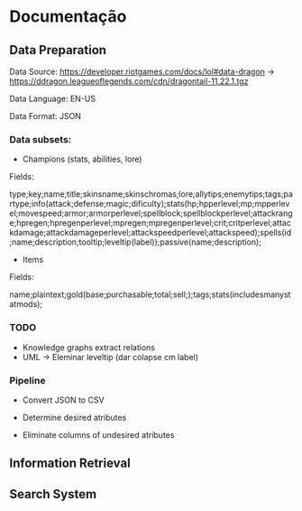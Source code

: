 # Documentação

## Data Preparation

Data Source:  https://developer.riotgames.com/docs/lol#data-dragon -> https://ddragon.leagueoflegends.com/cdn/dragontail-11.22.1.tgz

Data Language: EN-US

Data Format: JSON

### Data subsets:
* Champions (stats, abilities, lore)

Fields:

type;key;name;title;skinsname;skinschromas;lore;allytips;enemytips;tags;partype;info(attack;defense;magic;dificulty);stats(hp;hpperlevel;mp;mpperlevel;movespeed;armor;armorperlevel;spellblock;spellblockperlevel;attackrange;hpregen;hpregenperlevel;mpregen;mpregenperlevel;crit;critperlevel;attackdamage;attackdamageperlevel;attackspeedperlevel;attackspeed);spells(id;name;description;tooltip;leveltip(label));passive(name;description);

* Items

Fields:

name;plaintext;gold(base;purchasable;total;sell;);tags;stats(includesmanystatmods);

### TODO

* Knowledge graphs extract relations
* UML -> Eleminar leveltip (dar colapse cm label)

### Pipeline

* Convert JSON to CSV

* Determine desired atributes

* Eliminate columns of undesired atributes



## Information Retrieval

## Search System
